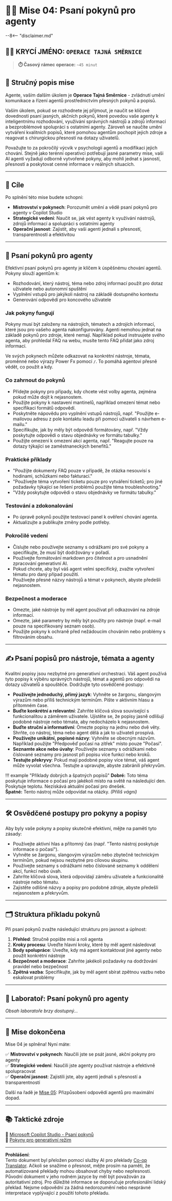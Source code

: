 <!--
CO_OP_TRANSLATOR_METADATA:
{
  "original_hash": "66d1f5ea2cc33dc690a5fc4a8e2a666e",
  "translation_date": "2025-10-20T18:14:22+00:00",
  "source_file": "docs/operative-preview/04-agent-instructions/README.md",
  "language_code": "cs"
}
-->
# 🕵️‍♂️ Mise 04: Psaní pokynů pro agenty

--8<-- "disclaimer.md"

## 🕵️‍♂️ KRYCÍ JMÉNO: `OPERACE TAJNÁ SMĚRNICE`

> **⏱️ Časový rámec operace:** `~45 minut`

## 🎯 Stručný popis mise

Agente, vaším dalším úkolem je **Operace Tajná Směrnice** - zvládnutí umění komunikace a řízení agentů prostřednictvím přesných pokynů a popisů.

Vaším úkolem, pokud se rozhodnete jej přijmout, je naučit se klíčové dovednosti psaní jasných, akčních pokynů, které povedou vaše agenty k inteligentnímu rozhodování, využívání správných nástrojů a zdrojů informací a bezproblémové spolupráci s ostatními agenty. Zároveň se naučíte umění vytváření kvalitních popisů, které pomohou agentům pochopit jejich zdroje a reagovat s chirurgickou přesností na dotazy uživatelů.

Považujte to za pokročilý výcvik v psychologii agentů a modifikaci jejich chování. Stejně jako terénní operativci potřebují jasné parametry mise, vaši AI agenti vyžadují odborně vytvořené pokyny, aby mohli jednat s jasností, přesností a poskytovat cenné informace v reálných situacích.

---

## 🔎 Cíle

Po splnění této mise budete schopni:

- **Mistrovství v pokynech**: Porozumět umění a vědě psaní pokynů pro agenty v Copilot Studio  
- **Strategické vedení**: Naučit se, jak vést agenty k využívání nástrojů, zdrojů informací a spolupráci s ostatními agenty  
- **Operační jasnost**: Zajistit, aby vaši agenti jednali s přesností, transparentností a efektivitou  

---

## 📝 Psaní pokynů pro agenty

Efektivní psaní pokynů pro agenty je klíčem k úspěšnému chování agentů. Pokyny slouží agentům k:

- Rozhodování, který nástroj, téma nebo zdroj informací použít pro dotaz uživatele nebo autonomní spuštění  
- Vyplnění vstupů pro jakýkoli nástroj na základě dostupného kontextu  
- Generování odpovědí pro koncového uživatele  

### Jak pokyny fungují

Pokyny musí být založeny na nástrojích, tématech a zdrojích informací, které jsou pro vašeho agenta nakonfigurovány. Agenti nemohou jednat na základě pokynů pro zdroje, které nemají. Například pokud instruujete svého agenta, aby prohledal FAQ na webu, musíte tento FAQ přidat jako zdroj informací.

Ve svých pokynech můžete odkazovat na konkrétní nástroje, témata, proměnné nebo výrazy Power Fx pomocí `/`. To pomáhá agentovi přesně vědět, co použít a kdy.

### Co zahrnout do pokynů

- Přidejte pokyny pro případy, kdy chcete vést volby agenta, zejména pokud může dojít k nejasnostem.  
- Použijte pokyny k nastavení mantinelů, například omezení témat nebo specifikaci formátů odpovědí.  
- Poskytněte nápovědu pro vyplnění vstupů nástrojů, např. "Použijte e-mailovou adresu z pole kontaktu leadu při pomoci uživateli s návrhem e-mailu."  
- Specifikujte, jak by měly být odpovědi formátovány, např. "Vždy poskytujte odpovědi o stavu objednávky ve formátu tabulky."  
- Použijte omezení k omezení akcí agenta, např. "Reagujte pouze na dotazy týkající se zaměstnaneckých benefitů."  

### Praktické příklady

- "Použijte dokumenty FAQ pouze v případě, že otázka nesouvisí s hodinami, schůzkami nebo fakturací."  
- "Používejte téma vytvoření ticketu pouze pro vytváření ticketů; pro jiné požadavky týkající se řešení problémů použijte téma troubleshooting."  
- "Vždy poskytujte odpovědi o stavu objednávky ve formátu tabulky."  

### Testování a zdokonalování

- Po úpravě pokynů použijte testovací panel k ověření chování agenta.  
- Aktualizujte a publikujte změny podle potřeby.  

### Pokročilé vedení

- Číslujte nebo používejte seznamy s odrážkami pro své pokyny a specifikujte, že musí být dodržovány v pořadí.  
- Používejte formátování markdown pro čitelnost a pro usnadnění zpracování generativní AI.  
- Pokud chcete, aby byl váš agent velmi specifický, zvažte vytvoření tématu pro daný případ použití.  
- Používejte přesné názvy nástrojů a témat v pokynech, abyste předešli nejasnostem.  

### Bezpečnost a moderace

- Omezte, jaké nástroje by měl agent používat při odkazování na zdroje informací.  
- Omezte, jaké parametry by měly být použity pro nástroje (např. e-mail pouze na specifikovaný seznam osob).  
- Použijte pokyny k ochraně před nežádoucím chováním nebo problémy s filtrováním obsahu.  

---

## ✍️ Psaní popisů pro nástroje, témata a agenty

Kvalitní popisy jsou nezbytné pro generativní orchestraci. Váš agent používá tyto popisy k výběru správných nástrojů, témat a agentů pro odpovědi na dotazy uživatelů a spouštěče. Dodržujte tyto osvědčené postupy:

- **Používejte jednoduchý, přímý jazyk**: Vyhněte se žargonu, slangovým výrazům nebo příliš technickým termínům. Pište v aktivním hlasu a přítomném čase.  
- **Buďte konkrétní a relevantní**: Zahrňte klíčová slova související s funkcionalitou a záměrem uživatele. Ujistěte se, že popisy jasně odlišují podobné nástroje nebo témata, aby nedocházelo k nejasnostem.  
- **Buďte struční a informativní**: Omezte popisy na jednu nebo dvě věty. Shrňte, co nástroj, téma nebo agent dělá a jak to uživateli prospívá.  
- **Používejte unikátní, popisné názvy**: Vyhněte se obecným názvům. Například použijte "Předpověď počasí na zítřek" místo pouze "Počasí".  
- **Seznamte akce nebo úvahy**: Používejte seznamy s odrážkami nebo číslované seznamy pro jasnost při popisu více funkcí nebo kroků.  
- **Testujte překryvy**: Pokud mají podobné popisy více témat, váš agent může vyvolat všechna. Testujte a upravujte, abyste zabránili překryvům.  

!!! example "Příklady dobrých a špatných popisů"
    **Dobré:** Toto téma poskytuje informace o počasí pro jakékoli místo na světě na následující den. Poskytuje teplotu. Nezískává aktuální počasí pro dnešek.  
    **Špatné:** Tento nástroj může odpovídat na otázky. *(Příliš vágní)*  

---

## 🛠️ Osvědčené postupy pro pokyny a popisy

Aby byly vaše pokyny a popisy skutečně efektivní, mějte na paměti tyto zásady:

- Používejte aktivní hlas a přítomný čas (např. "Tento nástroj poskytuje informace o počasí").  
- Vyhněte se žargonu, slangovým výrazům nebo zbytečně technickým termínům, pokud nejsou nezbytné pro cílovou skupinu.  
- Používejte seznamy s odrážkami nebo číslované seznamy k oddělení akcí, funkcí nebo úvah.  
- Zahrňte klíčová slova, která odpovídají záměru uživatele a funkcionalitě nástroje nebo tématu.  
- Zajistěte odlišné názvy a popisy pro podobné zdroje, abyste předešli nejasnostem a překryvům.  

---

## 🗂️ Struktura příkladu pokynů

Při psaní pokynů zvažte následující strukturu pro jasnost a úplnost:

1. **Přehled**: Stručně popište misi a roli agenta  
1. **Kroky procesu**: Uveďte hlavní kroky, které by měl agent následovat  
1. **Body spolupráce**: Uveďte, kdy má agent kontaktovat jiné agenty nebo použít konkrétní nástroje  
1. **Bezpečnost a moderace**: Zahrňte jakékoli požadavky na dodržování pravidel nebo bezpečnost  
1. **Zpětná vazba**: Specifikujte, jak by měl agent sbírat zpětnou vazbu nebo eskalovat problémy  

---

## 🧪 Laboratoř: Psaní pokynů pro agenty

*Obsah laboratoře brzy dostupný...*

---

## 🎉 Mise dokončena

Mise 04 je splněna! Nyní máte:

✅ **Mistrovství v pokynech**: Naučili jste se psát jasné, akční pokyny pro agenty  
✅ **Strategické vedení**: Naučili jste agenty používat nástroje a efektivně spolupracovat  
✅ **Operační jasnost**: Zajistili jste, aby agenti jednali s přesností a transparentností  

Další na řadě je [Mise 05](../05-agent-responses/README.md): Přizpůsobení odpovědí agentů pro maximální dopad.

---

## 📚 Taktické zdroje

📖 [Microsoft Copilot Studio - Psaní pokynů](https://learn.microsoft.com/microsoft-copilot-studio/authoring-instructions)  
📖 [Pokyny pro generativní režim](https://learn.microsoft.com/microsoft-copilot-studio/guidance/generative-mode-guidance)  

---

**Prohlášení**:  
Tento dokument byl přeložen pomocí služby AI pro překlady [Co-op Translator](https://github.com/Azure/co-op-translator). Ačkoli se snažíme o přesnost, mějte prosím na paměti, že automatizované překlady mohou obsahovat chyby nebo nepřesnosti. Původní dokument v jeho rodném jazyce by měl být považován za autoritativní zdroj. Pro důležité informace se doporučuje profesionální lidský překlad. Nejsme odpovědní za žádná nedorozumění nebo nesprávné interpretace vyplývající z použití tohoto překladu.